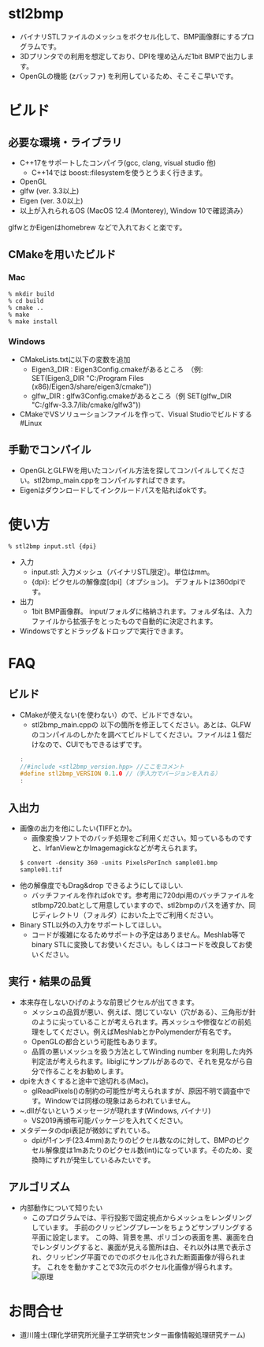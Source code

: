 # stl2bmp
* バイナリSTLファイルのメッシュをボクセル化して、BMP画像群にするプログラムです。
* 3Dプリンタでの利用を想定しており、DPIを埋め込んだ1bit BMPで出力します。
* OpenGLの機能 (zバッファ) を利用しているため、そこそこ早いです。
# ビルド
## 必要な環境・ライブラリ
* C++17をサポートしたコンパイラ(gcc, clang, visual studio 他)
  * C++14では boost::filesystemを使うとうまく行きます。
* OpenGL
* glfw (ver. 3.3以上)
* Eigen (ver. 3.0以上)
* 以上が入れられるOS (MacOS 12.4 (Monterey), Window 10で確認済み）

glfwとかEigenはhomebrew などで入れておくと楽です。
## CMakeを用いたビルド
### Mac
```shell
% mkdir build
% cd build
% cmake ..
% make 
% make install
```
### Windows
* CMakeLists.txtに以下の変数を追加 
  * Eigen3_DIR : Eigen3Config.cmakeがあるところ　（例: SET(Eigen3_DIR "C:/Program Files (x86)/Eigen3/share/eigen3/cmake"))
  * glfw_DIR : glfw3Config.cmakeがあるところ（例 SET(glfw_DIR "C:/glfw-3.3.7/lib/cmake/glfw3"))
* CMakeでVSソリューションファイルを作って、Visual Studioでビルドする
#Linux
## 手動でコンパイル
* OpenGLとGLFWを用いたコンパイル方法を探してコンパイルしてください。stl2bmp_main.cppをコンパイルすればできます。
* Eigenはダウンロードしてインクルードパスを貼ればokです。
# 使い方
```shell
% stl2bmp input.stl {dpi}
```
* 入力
  * input.stl: 入力メッシュ（バイナリSTL限定）。単位はmm。
  * {dpi}: ピクセルの解像度[dpi]（オプション)。 デフォルトは360dpiです。
* 出力
  * 1bit BMP画像群。 input/フォルダに格納されます。フォルダ名は、入力ファイルから拡張子をとったもので自動的に決定されます。
* Windowsですとドラッグ＆ドロップで実行できます。
# FAQ
## ビルド
* CMakeが使えない(を使わない）ので、ビルドできない。
    * stl2bmp_main.cppの 以下の箇所を修正してください。あとは、GLFWのコンパイルのしかたを調べてビルドしてください。ファイルは１個だけなので、CUIでもできるはずです。
    ```c++
    :
    //#include <stl2bmp_version.hpp> //ここをコメント
    #define stl2bmp_VERSION 0.1.0 //（手入力でバージョンを入れる）
    :
   ```
## 入出力
* 画像の出力を他にしたい(TIFFとか)。
    * 画像変換ソフトでのバッチ処理をご利用ください。知っているものですと、IrfanViewとかImagemagickなどが考えられます。
    ```shell
    $ convert -density 360 -units PixelsPerInch sample01.bmp sample01.tif
    ```
* 他の解像度でもDrag&drop できるようにしてほしい.
   * バッチファイルを作ればokです。参考用に720dpi用のバッチファイルをstlbmp720.batとして用意していますので、stl2bmpのパスを通すか、同じディレクトリ（フォルダ）においた上でご利用ください。
* Binary STL以外の入力をサポートしてほしい。
  * コードが複雑になるためサポートの予定はありません。Meshlab等で binary STLに変換してお使いください。もしくはコードを改良してお使いください。
## 実行・結果の品質
* 本来存在しないひげのような前景ピクセルが出てきます。
    * メッシュの品質が悪い、例えば、閉じていない（穴がある）、三角形が針のように尖っていることが考えられます。再メッシュや修復などの前処理をしてください。例えばMeshlabとかPolymenderが有名です。
    * OpenGLの都合という可能性もあります。
    * 品質の悪いメッシュを扱う方法としてWinding number を利用した内外判定法が考えられます。libiglにサンプルがあるので、それを見ながら自分で作ることをお勧めします。
* dpiを大きくすると途中で途切れる(Mac)。
    * glReadPixels()の制約の可能性が考えられますが、原因不明で調査中です。Windowでは同様の現象はあらわれていません。
* ~.dllがないというメッセージが現れます(Windows, バイナリ)
    * VS2019再頒布可能パッケージを入れてください。
* メタデータのdpi表記が微妙にずれている。
  * dpiが1インチ(23.4mm)あたりのピクセル数なのに対して、BMPのピクセル解像度は1mあたりのピクセル数(int)になっています。そのため、変換時にずれが発生しているみたいです。 
## アルゴリズム
* 内部動作について知りたい
    * このプログラムでは、平行投影で固定視点からメッシュをレンダリングしています。 手前のクリッピングプレーンをちょうどサンプリングする平面に設定します。 この時、背景を黒、ポリゴンの表面を黒、裏面を白でレンダリングすると、裏面が見える箇所は白、それ以外は黒で表示され、クリッピング平面でのでのボクセル化された断面画像が得られます。 これをを動かすことで3次元のボクセル化画像が得られます。
      ![原理](images/principle.png "表裏をそれぞれ緑と白でレンダリングし、とある平面でクリッピングした結果")
# お問合せ
   * 道川隆士(理化学研究所光量子工学研究センター画像情報処理研究チーム)
     